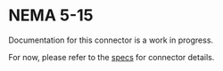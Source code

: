 # NEMA 5-15
Documentation for this connector is a work in progress.

For now, please refer to the [specs](specs.yaml) for connector details.
